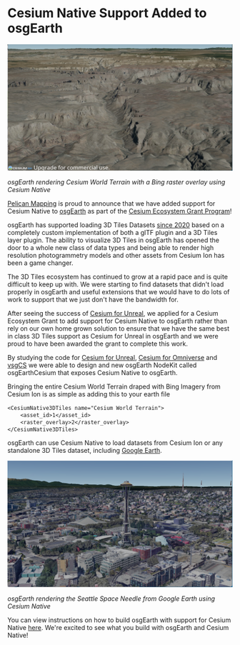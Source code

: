 # Cesium Native Support Added to osgEarth

<p align="center"><img src="cesium_world_terrain_grand_canyon.webp"></p>

*osgEarth rendering Cesium World Terrain with a Bing raster overlay using Cesium Native*

[Pelican Mapping](http://web.pelicanmapping.com/) is proud to announce that we have added support for Cesium Native to [osgEarth](https://github.com/gwaldron/osgearth) as part of the [Cesium Ecosystem Grant Program](https://cesium.com/blog/2023/07/26/ecosystem-grant-recipients-summer-2023/)!

osgEarth has supported loading 3D Tiles Datasets [since 2020](https://cesium.com/blog/2020/04/02/osgearth-supports-cesium-ion-assets/) based on a completely custom implementation of both a glTF plugin and a 3D Tiles layer plugin.  The ability to visualize 3D Tiles
in osgEarth has opened the door to a whole new class of data types and being able to render high
resolution photogrammetry models and other assets from Cesium Ion has been a game changer.

The 3D Tiles ecosystem has continued to grow at a rapid pace and is quite difficult to keep up with.  We were starting to find datasets that didn't load properly in osgEarth and useful extensions that we would have to do lots of work to support that we just don't have the bandwidth for.

After seeing the success of [Cesium for Unreal](https://github.com/CesiumGS/cesium-unreal), we applied for a Cesium Ecosystem Grant to add support for Cesium Native to osgEarth rather than rely on our own home grown solution to ensure that we have the same best in class 3D Tiles support as Cesium for Unreal in osgEarth and we were proud to have been awarded the grant to complete this work.

By studying the code for [Cesium for Unreal](https://github.com/CesiumGS/cesium-unreal), [Cesium for Omniverse](https://github.com/CesiumGS/cesium-omniverse) and [vsgCS](https://github.com/timoore/vsgCs) we were able to design and new osgEarth NodeKit called osgEarthCesium that exposes Cesium Native to osgEarth.

Bringing the entire Cesium World Terrain draped with Bing Imagery from Cesium Ion is as simple as adding this to your earth file

```
<CesiumNative3DTiles name="Cesium World Terrain">
	<asset_id>1</asset_id>
	<raster_overlay>2</raster_overlay>
</CesiumNative3DTiles>
```

osgEarth can use Cesium Native to load datasets from Cesium Ion or any standalone 3D Tiles dataset, including [Google Earth](https://cesium.com/learn/cesiumjs-learn/cesiumjs-photorealistic-3d-tiles/).  

<p align="center"><img src="google_earth_space_needle.webp"></p>

*osgEarth rendering the Seattle Space Needle from Google Earth using Cesium Native*

You can view instructions on how to build osgEarth with support for Cesium Native [here](https://docs.osgearth.org/en/latest/cesium_native.html).  We're excited to see what you build with osgEarth and Cesium Native!
